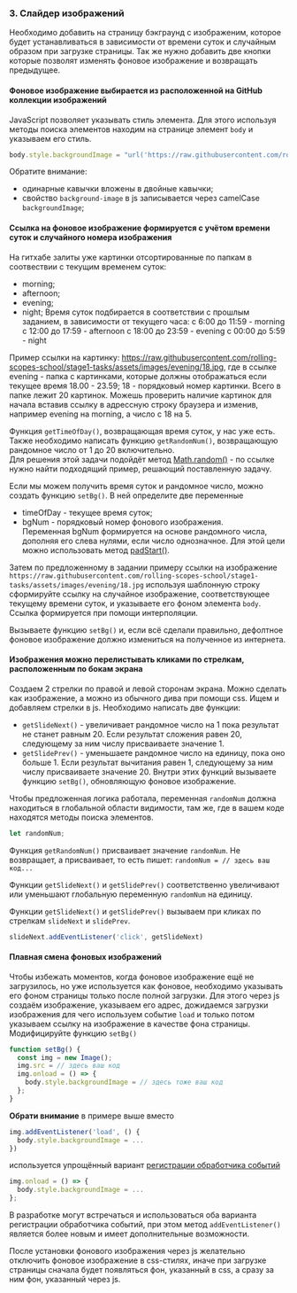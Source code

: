 ### 3. Слайдер изображений
Необходимо добавить на страницу бэкграунд с изображеним, которое будет устанавливаться в зависимости от времени суток и случайным образом при загрузке страницы. 
Так же нужно добавить две кнопки которые позволят изменять фоновое изображение и возвращать предыдущее.

#### Фоновое изображение выбирается из расположенной на GitHub коллекции изображений
JavaScript позволяет указывать стиль элемента. Для этого используя методы поиска элементов находим на странице элемент `body` и указываем его стиль.
```js
body.style.backgroundImage = "url('https://raw.githubusercontent.com/rolling-scopes-school/stage1-tasks/assets/images/evening/18.jpg')";
```
Обратите внимание:
- одинарные кавычки вложены в двойные кавычки;
- свойство `background-image` в js записывается через camelCase `backgroundImage`;

#### Ссылка на фоновое изображение формируется с учётом времени суток и случайного номера изображения
На гитхабе залиты уже картинки отсортированные по папкам в соотвествии с текущим временем суток: 
- morning;
- afternoon;
- evening;
- night;
Время суток подбирается в соответствии с прошлым заданием, в зависимости от текущего часа:
с 6:00 до 11:59 - morning
с 12:00 до 17:59 - afternoon
с 18:00 до 23:59 - evening
с 00:00 до 5:59 - night

Пример ссылки на картинку: 
https://raw.githubusercontent.com/rolling-scopes-school/stage1-tasks/assets/images/evening/18.jpg, где в ссылке
evening - папка с картинками, которые должны отображаться если текущее время 18.00 - 23.59;
18 - порядковый номер картинки. Всего в папке лежит 20 картинок.
Можешь проверить наличие картинок для начала вставив ссылку в адрессную строку браузера и изменив, например evening на morning, а число с 18 на 5.

Функция `getTimeOfDay()`, возвращающая время суток, у нас уже есть.  
Также необходимо написать функцию `getRandomNum()`, возвращающую рандомное число от 1 до 20 включительно.  
Для решения этой задачи подойдёт метод [Math.random()](https://developer.mozilla.org/ru/docs/Web/JavaScript/Reference/Global_Objects/Math/random) - по ссылке нужно найти подходящий пример, решающий поставленную задачу.

Если мы можем получить время суток и рандомное число, можно создать функцию `setBg()`. В ней определите две переменные
- timeOfDay - текущее время суток;
- bgNum - порядковый номер фонового изображения.  
Переменная bgNum формируется на основе рандомного числа, дополняя его слева нулями, если число однозначное. Для этой цели можно использовать метод [padStart()](https://developer.mozilla.org/ru/docs/Web/JavaScript/Reference/Global_Objects/String/padStart).  

Затем по предложенному в задании примеру ссылки на изображение `https://raw.githubusercontent.com/rolling-scopes-school/stage1-tasks/assets/images/evening/18.jpg` используя шаблонную строку сформируйте ссылку на случайное изображение, соответствующее текущему времени суток, и указываете его фоном элемента `body`. Ссылка формируется при помощи интерполяции.

Вызываете функцию `setBg()` и, если всё сделали правильно, дефолтное фоновое изображение должно измениться на полученное из интернета.

#### Изображения можно перелистывать кликами по стрелкам, расположенным по бокам экрана
Создаем 2 стрелки по правой и левой сторонам экрана. Можно сделать как изображение, а можно из обычного дива при помощи css.
Ищем и добавляем стрелки в js.
Необходимо написать две функции:
- `getSlideNext()` - увеличивает рандомное число на 1 пока результат не станет равным 20. Если результат сложения равен 20, следующему за ним числу присваиваете значение 1.
- `getSlidePrev()` - уменьшаете рандомное число на единицу, пока оно больше 1. Если результат вычитания равен 1, следующему за ним числу присваиваете значение 20.
Внутри этих функций вызываете функцию `setBg()`, обновляющую фоновое изображение.

Чтобы предложенная логика работала, переменная `randomNum` должна находиться в глобальной области видимости, там же, где в вашем коде находятся методы поиска элементов.
```js
let randomNum;
```
Функция `getRandomNum()` присваивает значение `randomNum`. Не возвращает, а присваивает, то есть пишет: `randomNum = // здесь ваш код...`

Функции `getSlideNext()` и `getSlidePrev()` соответственно увеличивают или уменьшают глобальную переменную `randomNum` на единицу.

Функции `getSlideNext()` и `getSlidePrev()` вызываем при кликах по стрелкам `slideNext` и `slidePrev`. 
```js
slideNext.addEventListener('click', getSlideNext)
```

#### Плавная смена фоновых изображений
Чтобы избежать моментов, когда фоновое изображение ещё не загрузилось, но уже используется как фоновое, необходимо указывать его фоном страницы только после полной загрузки. Для этого через js создаём изображение, указываем его адрес, дожидаемся загрузки изображения для чего используем событие `load` и только потом указываем ссылку на изображение в качестве фона страницы. Модифицируйте функцию `setBg()`
```js
function setBg() {  
  const img = new Image();
  img.src = // здесь ваш код 
  img.onload = () => {      
    body.style.backgroundImage = // здесь тоже ваш код
  }; 
}
```
**Обрати внимание** в примере выше вместо
```js
img.addEventListener('load', () {
  body.style.backgroundImage = ...
})
```
используется упрощённый вариант [регистрации обработчика событий](https://developer.mozilla.org/ru/docs/Web/API/EventTarget/addEventListener#older_way_to_register_event_listeners)
```js
img.onload = () => {      
  body.style.backgroundImage = ...
};
```
В разработке могут встречаться и использоваться оба варианта регистрации обработчика событий, при этом метод `addEventListener()` является более новым и имеет дополнительные возможности.

После установки фонового изображения через js желательно отключить фоновое изображение в css-стилях, иначе при загрузке страницы сначала будет появляться фон, указанный в css, а сразу за ним фон, указанный через js.  
